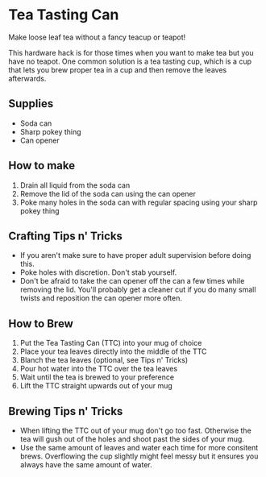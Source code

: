 # Tea Tasting Can

Make loose leaf tea without a fancy teacup or teapot!

This hardware hack is for those times when you want to make tea but you
have no teapot. One common solution is a tea tasting cup, which is a cup
that lets you brew proper tea in a cup and then remove the leaves
afterwards.

## Supplies

-   Soda can
-   Sharp pokey thing
-   Can opener

## How to make

1.  Drain all liquid from the soda can
2.  Remove the lid of the soda can using the can opener
3.  Poke many holes in the soda can with regular spacing using your
    sharp pokey thing

## Crafting Tips n' Tricks

-   If you aren't make sure to have proper adult supervision before
    doing this.
-   Poke holes with discretion. Don't stab yourself.
-   Don't be afraid to take the can opener off the can a few times while
    removing the lid. You'll probably get a cleaner cut if you do many
    small twists and reposition the can opener more often.

## How to Brew

1.  Put the Tea Tasting Can (TTC) into your mug of choice
2.  Place your tea leaves directly into the middle of the TTC
3.  Blanch the tea leaves (optional, see Tips n' Tricks)
4.  Pour hot water into the TTC over the tea leaves
5.  Wait until the tea is brewed to your preference
6.  Lift the TTC straight upwards out of your mug

## Brewing Tips n' Tricks

-   When lifting the TTC out of your mug don't go too fast. Otherwise
    the tea will gush out of the holes and shoot past the sides of your
    mug.
-   Use the same amount of leaves and water each time for more consitent
    brews. Overflowing the cup slightly might feel messy but it ensures
    you always have the same amount of water.
